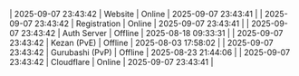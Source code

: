 | 2025-09-07 23:43:42 | Website | Online | 2025-09-07 23:43:41 |
| 2025-09-07 23:43:42 | Registration | Online | 2025-09-07 23:43:41 |
| 2025-09-07 23:43:42 | Auth Server | Offline | 2025-08-18 09:33:31 |
| 2025-09-07 23:43:42 | Kezan (PvE) | Offline | 2025-08-03 17:58:02 |
| 2025-09-07 23:43:42 | Gurubashi (PvP) | Offline | 2025-08-23 21:44:06 |
| 2025-09-07 23:43:42 | Cloudflare | Online | 2025-09-07 23:43:41 |
